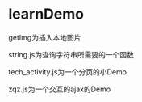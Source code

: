 # learnDemo
<p>getImg为插入本地图片</p>
<p>string.js为查询字符串所需要的一个函数</p>
<p>tech_activity.js为一个分页的小Demo</p>
<p>zqz.js为一个交互的ajax的Demo</p>
